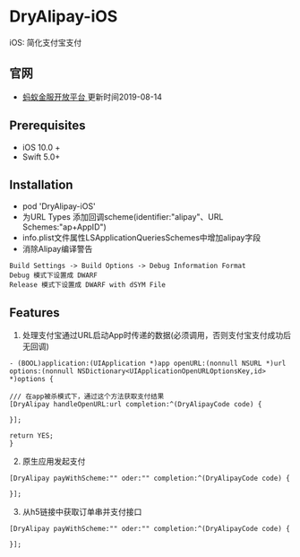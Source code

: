 # DryAlipay-iOS
iOS: 简化支付宝支付 

## 官网
* [蚂蚁金服开放平台 ](https://docs.open.alipay.com/54/104509) 更新时间2019-08-14

## Prerequisites
* iOS 10.0 +
* Swift 5.0+

## Installation
* pod 'DryAlipay-iOS'
* 为URL Types 添加回调scheme(identifier:"alipay"、URL Schemes:"ap+AppID")
* info.plist文件属性LSApplicationQueriesSchemes中增加alipay字段
* 消除Alipay编译警告
```
Build Settings -> Build Options -> Debug Information Format
Debug 模式下设置成 DWARF
Release 模式下设置成 DWARF with dSYM File
```

## Features
1. 处理支付宝通过URL启动App时传递的数据(必须调用，否则支付宝支付成功后无回调)
``` 
- (BOOL)application:(UIApplication *)app openURL:(nonnull NSURL *)url options:(nonnull NSDictionary<UIApplicationOpenURLOptionsKey,id> *)options {

/// 在app被杀模式下，通过这个方法获取支付结果
[DryAlipay handleOpenURL:url completion:^(DryAlipayCode code) {

}];

return YES;
}
```
2. 原生应用发起支付
```
[DryAlipay payWithScheme:"" oder:"" completion:^(DryAlipayCode code) {

}];
```
3. 从h5链接中获取订单串并支付接口
```
[DryAlipay payWithScheme:"" oder:"" completion:^(DryAlipayCode code) {

}];
```
